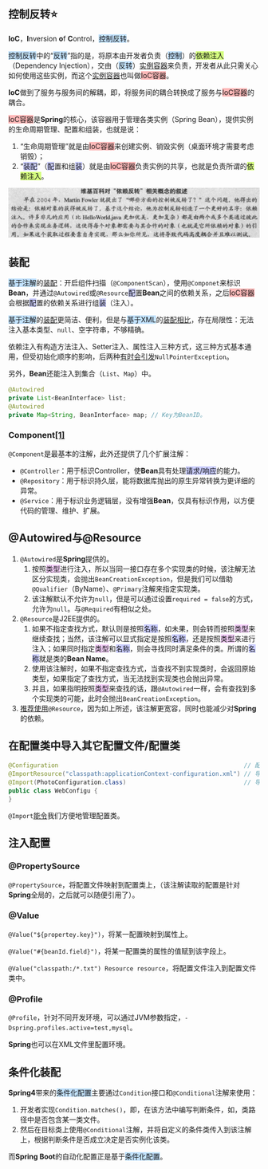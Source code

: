 ## 控制反转⭐

**IoC**，**I**nversion **o**f **C**ontrol，<span style=background:#c2e2ff>控制反转</span>。

<span style=background:#c2e2ff>控制反转</span>中的“<span style=background:#c2e2ff>反转</span>”指的是，将原本由开发者负责（<span style=background:#c2e2ff>控制</span>）的<span style=background:#d4fe7f>依赖注入</span>（Dependency Injection），交由（<span style=background:#c2e2ff>反转</span>）<u>实例容器</u>来负责，开发者从此只需关心如何使用这些实例，而这个<u>实例容器</u>也叫做<span style=background:#ffb8b8>IoC容器</span>。

**IoC**做到了服务与服务间的解耦，即，将服务间的耦合转换成了服务与<span style=background:#ffb8b8>IoC容器</span>的耦合。

<span style=background:#ffb8b8>IoC容器</span>是**Spring**的核心，该容器用于管理各类实例（Spring Bean），提供实例的生命周期管理、配置和组装，也就是说：

1. “生命周期管理”就是由<span style=background:#ffb8b8>IoC容器</span>来创建实例、销毁实例（桌面环境才需要考虑销毁）；
2. “<span style=background:#c9ccff>装配</span>”（<span style=background:#c9ccff>配</span>置和组<span style=background:#c9ccff>装</span>）就是由<span style=background:#ffb8b8>IoC容器</span>负责实例的共享，也就是负责所谓的<span style=background:#d4fe7f>依赖注入</span>。

![](../images/5/inversion-of-control.png)



## 装配

<span style=background:#c2e2ff>基于注解</span>的<u>装配</u>：开启组件扫描（`@ComponentScan`），使用`@Componet`来标识**Bean**，并通过`@Autowired`或`@Resource`<span style=background:#c9ccff>配</span>置**Bean**之间的依赖关系，之后<span style=background:#ffb8b8>IoC容器</span>会根据<span style=background:#c9ccff>配</span>置的依赖关系进行组<span style=background:#c9ccff>装</span>（注入）。

<span style=background:#c2e2ff>基于注解</span>的<u>装配</u>更简洁、便利，但是与<span style=background:#c2e2ff>基于XML</span>的<u>装配</u>[相比](https://wiki.jikexueyuan.com/project/spring/dependency-injection.html)，存在局限性：无法注入基本类型、`null`、空字符串，不够精确。

依赖注入有构造方法注入、Setter注入、属性注入三种方式，这三种方式基本通用，但受初始化顺序的影响，后两种[有时会引发](https://blog.csdn.net/qq_28163609/article/details/108769977)`NullPointerException`。

另外，**Bean**还能注入到集合（`List`、`Map`）中。

```java
@Autowired
private List<BeanInterface> list;
@Autowired
private Map<String, BeanInterface> map; // Key为BeanID。
```

### Component[[1]](https://github.com/giantray/stackoverflow-java-top-qa/blob/master/contents/whats-the-difference-between-component-repository-service-annotations-in.md)

`@Component`是最基本的注解，此外还提供了几个扩展注解：

- `@Controller`：用于标识Controller，使**Bean**具有处理<span style=background:#c9ccff>请求/响应</span>的能力。
- `@Repository`：用于标识持久层，能将数据库抛出的原生异常转换为更详细的异常。
- `@Service`：用于标识业务逻辑层，没有增强**Bean**，仅具有标识作用，以方便代码的管理、维护、扩展。



## @Autowired与@Resource

1. `@Autowired`是**Spring**提供的。
   1. 按照<span style=background:#f8d2ff>类型</span>进行注入，所以当同一接口存在多个实现类的时候，该注解无法区分实现类，会抛出`BeanCreationException`，但是我们可以借助`@Qualifier`（ByName）、`@Primary`注解来指定实现类。
   2. 该注解默认不允许为`null`，但是可以通过设置`required = false`的方式，允许为`null`。与`@Required`有相似之处。
2. `@Resource`是J2EE提供的。
   1. 如果不指定查找方式，默认则是按照<span style=background:#c9ccff>名称</span>，如未果，则会转而按照<span style=background:#f8d2ff>类型</span>来继续查找；当然，该注解可以显式指定是按照<span style=background:#c9ccff>名称</span>，还是按照<span style=background:#f8d2ff>类型</span>来进行注入；如果同时指定<span style=background:#f8d2ff>类型</span>和<span style=background:#c9ccff>名称</span>，则会寻找同时满足条件的类。所谓的<span style=background:#c9ccff>名称</span>就是类的**Bean Name**。
   2. 使用该注解时，如果不指定查找方式，当查找不到实现类时，会返回原始类型，如果指定了查找方式，当无法找到实现类也会抛出异常。
   3. 并且，如果指明按照<span style=background:#f8d2ff>类型</span>来查找的话，跟`@Autowired`一样，会有查找到多个实现类的可能，此时会抛出`BeanCreationException`。
3. [推荐使用](https://www.zhihu.com/question/39356740/answer/1907479772)`@Resource`，因为如上所述，该注解更宽容，同时也能减少对**Spring**的依赖。



## 在配置类中导入其它配置文件/配置类

```java
@Configuration													  // 配置类
@ImportResource("classpath:applicationContext-configuration.xml") // 导入配置文件
@Import(PhotoConfiguration.class)								  // 导入配置类
public class WebConfigu {
}
```

`@Import`[能令](https://www.baeldung.com/spring-import-annotation)我们方便地管理配置类。



## 注入配置

### @PropertySource

`@PropertySource`，将配置文件映射到配置类上，（该注解读取的配置是针对**Spring**全局的，之后就可以随便引用了）。

### @Value

`@Value("${propertey.key}")`，将某一配置映射到属性上。

`@Value("#{beanId.field}")`，将某一配置类的属性的值赋到该字段上。

`@Value("classpath:/*.txt") Resource resource`，将配置文件注入到配置文件类中。

### @Profile

`@Profile`，针对不同开发环境，可以通过JVM参数指定，`-Dspring.profiles.active=test,mysql`。

**Spring**也可以在XML文件里配置环境。



## 条件化装配

**Spring4**带来的<span style=background:#c2e2ff>条件化配置</span>主要通过`Condition`接口和`@Conditional`注解来使用：

1. 开发者实现`Condition.matches()`，即，在该方法中编写判断条件，如，类路径中是否包含某一类文件。
2. 然后在目标类上使用`@Conditional`注解，并将自定义的条件类传入到该注解上，根据判断条件是否成立决定是否实例化该类。

而**Spring Boot**的自动化配置正是基于<span style=background:#c2e2ff>条件化配置</span>。

